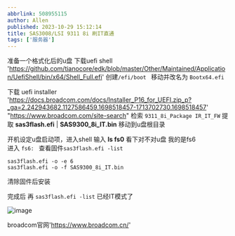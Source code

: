 ```yaml
---
abbrlink: 508955115
author: Allen
published: 2023-10-29 15:12:14
title: SAS3008/LSI 9311 8i 刷IT直通
tags: ['服务器']
---
```



准备一个格式化后的u盘
下载uefi shell 'https://github.com/tianocore/edk/blob/master/Other/Maintained/Application/UefiShell/bin/x64/Shell_Full.efi'
创建```/efi/boot ```  移动并改名为 ```Bootx64.efi```

下载 uefi installer 
'https://docs.broadcom.com/docs/Installer_P16_for_UEFI.zip_p?_ga=2.242943682.1127586459.1698518457-1713702730.1698518457'
"https://www.broadcom.com/site-search" 检索 ```9311_8i_Package IR_IT_FW```
提取 **sas3flash.efi** | **SAS9300_8i_IT.bin**  移动到u盘根目录


开机设定u盘启动项，进入shell 输入 **ls fs0** 看下对不对u盘 我的是fs6   
进入 ```fs6: ``` 
查看固件```sas3flash.efi -list``` 
```
sas3flash.efi -o -e 6
sas3flash.efi -o -f SAS9300_8i_IT.bin
```
清除固件后安装


完成后 再 ```sas3flash.efi -list``` 已经IT模式了 

![image](https://jsd.cdn.zzko.cn/gh/heshuiiii/blog_pics@master/20231029/image.6gojo91i1pw0.webp)

broadcom官网'https://www.broadcom.cn/'
